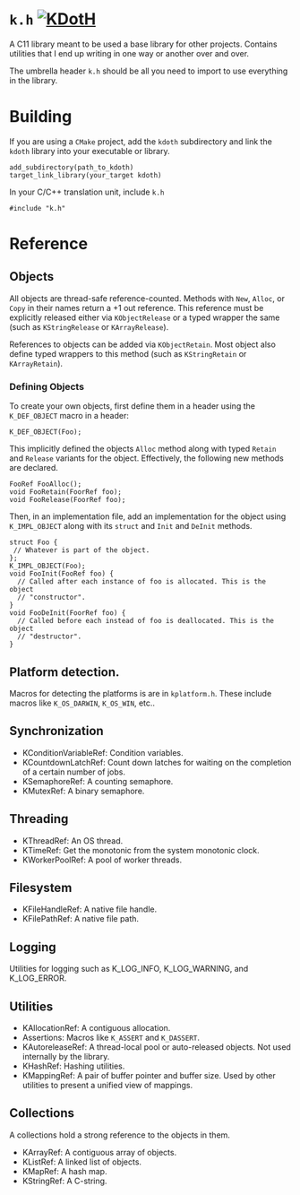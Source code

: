 # `k.h` [![KDotH](https://github.com/chinmaygarde/kdoth/actions/workflows/cmake.yml/badge.svg?branch=main)](https://github.com/chinmaygarde/kdoth/actions/workflows/cmake.yml)

A C11 library meant to be used a base library for other projects. Contains
utilities that I end up writing in one way or another over and over.

The umbrella header `k.h` should be all you need to import to use everything in
the library.

# Building

If you are using a `CMake` project, add the `kdoth` subdirectory and link the
`kdoth` library into your executable or library.

```
add_subdirectory(path_to_kdoth)
target_link_library(your_target kdoth)
```

In your C/C++ translation unit, include `k.h`

```
#include "k.h"
```

# Reference

## Objects

All objects are thread-safe reference-counted. Methods with `New`, `Alloc`, or
`Copy` in their names return a +1 out reference. This reference must be
explicitly released either via `KObjectRelease` or a typed wrapper the same
(such as `KStringRelease` or `KArrayRelease`).

References to objects can be added via `KObjectRetain`. Most object also define
typed wrappers to this method (such as `KStringRetain` or `KArrayRetain`).

### Defining Objects

To create your own objects, first define them in a header using the
`K_DEF_OBJECT` macro in a header:

```
K_DEF_OBJECT(Foo);
```

This implicitly defined the objects `Alloc` method along with typed `Retain` and
`Release` variants for the object. Effectively, the following new methods are
declared.

```
FooRef FooAlloc();
void FooRetain(FoorRef foo);
void FooRelease(FoorRef foo);
```

Then, in an implementation file, add an implementation for the object using
`K_IMPL_OBJECT` along with its `struct` and `Init` and `DeInit` methods.

```
struct Foo {
 // Whatever is part of the object.
};
K_IMPL_OBJECT(Foo);
void FooInit(FooRef foo) {
  // Called after each instance of foo is allocated. This is the object
  // "constructor".
}
void FooDeInit(FoorRef foo) {
  // Called before each instead of foo is deallocated. This is the object
  // "destructor".
}
```

## Platform detection.

Macros for detecting the platforms is are in `kplatform.h`. These include macros
like `K_OS_DARWIN`, `K_OS_WIN`, etc..

## Synchronization

* KConditionVariableRef: Condition variables.
* KCountdownLatchRef: Count down latches for waiting on the completion of a
  certain number of jobs.
* KSemaphoreRef: A counting semaphore.
* KMutexRef: A binary semaphore.

## Threading

* KThreadRef: An OS thread.
* KTimeRef: Get the monotonic from the system monotonic clock.
* KWorkerPoolRef: A pool of worker threads.

## Filesystem

* KFileHandleRef: A native file handle.
* KFilePathRef: A native file path.

## Logging

Utilities for logging such as K_LOG_INFO, K_LOG_WARNING, and K_LOG_ERROR.

## Utilities

* KAllocationRef: A contiguous allocation.
* Assertions: Macros like `K_ASSERT` and `K_DASSERT`.
* KAutoreleaseRef: A thread-local pool or auto-released objects. Not used
  internally by the library.
* KHashRef: Hashing utilities.
* KMappingRef: A pair of buffer pointer and buffer size. Used by other utilities
  to present a unified view of mappings.

## Collections

A collections hold a strong reference to the objects in them.

* KArrayRef: A contiguous array of objects.
* KListRef: A linked list of objects.
* KMapRef: A hash map.
* KStringRef: A C-string.
